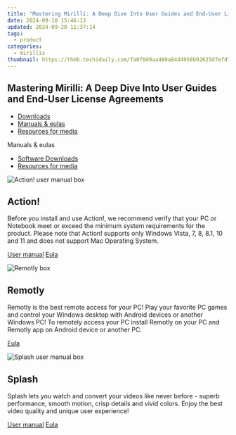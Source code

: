 ```yaml
---
title: "Mastering Mirilli: A Deep Dive Into User Guides and End-User License Agreements"
date: 2024-09-18 15:46:13
updated: 2024-09-20 11:37:14
tags:
  - product
categories:
  - mirillis
thumbnail: https://thmb.techidaily.com/fa0f0d9aa480a84d4958b92625d7efd743147dd9e7afea427f137746eefc2011.png
---
```


## Mastering Mirilli: A Deep Dive Into User Guides and End-User License Agreements

* [Downloads](https://tools.techidaily.com/mirillis/products/)
* [Manuals & eulas](https://tools.techidaily.com/mirillis/products/)
* [Resources for media](https://tools.techidaily.com/mirillis/products/)

Manuals & eulas

* [Software Downloads](https://tools.techidaily.com/mirillis/products/)
* [Resources for media](https://tools.techidaily.com/mirillis/products/)

![Action! user manual box](https://mirillis.com/res/old/media/images/download/box_manuals_03.png) 
  
  
## Action!

Before you install and use Action!, we recommend verify that your PC or Notebook meet or exceed the minimum system requirements for the product. Please note that Action! supports only Windows Vista, 7, 8, 8.1, 10 and 11 and does not support Mac Operating System.

[User manual](https://tools.techidaily.com/mirillis/products/) [Eula](https://tools.techidaily.com/mirillis/products/) 

![Remotly box](https://mirillis.com/res/old/media/images/download/box_manuals_06.png) 
  
  
## Remotly

Remotly is the best remote access for your PC! Play your favorite PC games and control your Windows desktop with Android devices or another Windows PC! To remotely access your PC install Remotly on your PC and Remotly app on Android device or another PC.

[Eula](https://tools.techidaily.com/mirillis/products/) 

![Splash user manual box](https://mirillis.com/res/old/media/images/download/box_manuals_08.png) 
  
  
## Splash

Splash lets you watch and convert your videos like never before - superb performance, smooth motion, crisp details and vivid colors. Enjoy the best video quality and unique user experience!

[User manual](https://tools.techidaily.com/mirillis/products/) [Eula](https://tools.techidaily.com/mirillis/products/)

<ins class="adsbygoogle"
     style="display:block"
     data-ad-format="autorelaxed"
     data-ad-client="ca-pub-7571918770474297"
     data-ad-slot="1223367746"></ins>



<ins class="adsbygoogle"
     style="display:block"
     data-ad-client="ca-pub-7571918770474297"
     data-ad-slot="8358498916"
     data-ad-format="auto"
     data-full-width-responsive="true"></ins>
